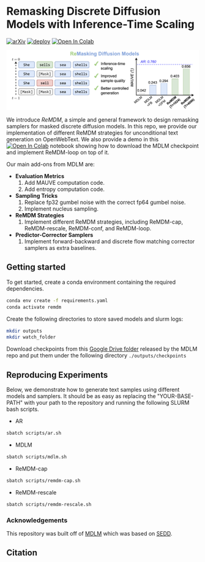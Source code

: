 # Remasking Discrete Diffusion Models with Inference-Time Scaling

[![arXiv](https://img.shields.io/badge/arXiv-2406.07524-red.svg)](https://arxiv.org/abs/2406.07524)
[![deploy](https://img.shields.io/badge/Blog%20%20-8A2BE2)](https://remdm.github.io)
[![Open In Colab](https://colab.research.google.com/assets/colab-badge.svg)](https://colab.research.google.com/drive/18nC6q7dWq154fI1BXPLwmtnS7Zvbrv6p?usp=sharing/)

![graphical_abstract](./assets/graphical_abstract.png)

We introduce *ReMDM*, a simple and general framework to design remasking samplers for masked discrete diffusion models. In this repo, we provide our implementation of different ReMDM strategies for unconditional text generation on OpenWebText. We also provide a demo in this [![Open In Colab](https://colab.research.google.com/assets/colab-badge.svg)](https://colab.research.google.com/drive/18nC6q7dWq154fI1BXPLwmtnS7Zvbrv6p?usp=sharing/) notebook showing how to download the MDLM checkpoint and implement ReMDM-loop on top of it.


Our main add-ons from MDLM are:
* **Evaluation Metrics**
  1. Add MAUVE computation code.
  2. Add entropy computation code.
* **Sampling Tricks** 
  1. Replace fp32 gumbel noise with the correct fp64 gumbel noise.
  2. Implement nucleus sampling.
* **ReMDM Strategies**
  1. Implement different ReMDM strategies, including ReMDM-cap, ReMDM-rescale, ReMDM-conf, and ReMDM-loop.
* **Predictor-Corrector Samplers**
  1. Implement forward-backward and discrete flow matching corrector samplers as extra baselines.


<a name="getting_started"></a>

## Getting started

To get started, create a conda environment containing the required dependencies.

```bash
conda env create -f requirements.yaml
conda activate remdm
```

Create the following directories to store saved models and slurm logs:
```bash
mkdir outputs
mkdir watch_folder
```

Download checkpoints from this [Google Drive folder](https://drive.google.com/drive/folders/16LuuptK7Xfk-vzhQYZBZ0SA-B-BFluau?usp=sharing) released by the MDLM repo and put them under
the following directory `./outputs/checkpoints`

## Reproducing Experiments

Below, we demonstrate how to generate text samples using different models and samplers. It should be as easy as replacing the "YOUR-BASE-PATH" with your path to the repository and running the following SLURM bash scripts.

* AR
```bash
sbatch scripts/ar.sh
```

* MDLM
```bash
sbatch scripts/mdlm.sh
```

* ReMDM-cap
```bash
sbatch scripts/remdm-cap.sh
```

* ReMDM-rescale
```bash
sbatch scripts/remdm-rescale.sh
```

### Acknowledgements
This repository was built off of [MDLM](https://github.com/kuleshov-group/mdlm) which was based on [SEDD](https://github.com/louaaron/Score-Entropy-Discrete-Diffusion).

## Citation
```

```
